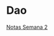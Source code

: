# Dao

[Notas Semana 2](Dao%2025eb0f9d9c89807ca0f8c99ef3283e40/Notas%20Semana%202%2025eb0f9d9c89806a9e4af46864a9577d.md)
